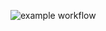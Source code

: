 ![example workflow](https://github.com/jedrzejwlodarczyk/bank-zbozowy-mvn/actions/workflows/<file>/badge.svg)
